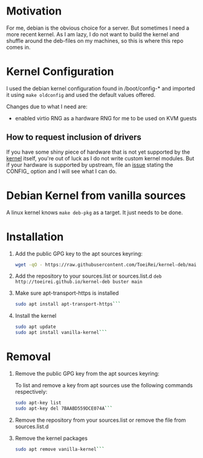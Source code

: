 # Motivation

For me, debian is the obvious choice for a server. But sometimes I need a more
recent kernel. As I am lazy, I do not want to build the kernel and shuffle 
around the deb-files on my machines, so this is where this repo comes in.

# Kernel Configuration

I used the debian kernel configuration found in /boot/config-* and imported 
it using `make oldconfig` and used the default values offered.

Changes due to what I need are:
- enabled virtio RNG as a hardware RNG for me to be used on KVM guests

## How to request inclusion of drivers
If you have some shiny piece of hardware that is not yet supported by the 
[kernel](https://kernel.org) itself, you're out of luck as I do not write 
custom kernel modules. But if your hardware is supported by upstream, file an
[issue](https://github.com/ToeiRei/kernel-deb/issues/new) stating the 
CONFIG_ option and I will see what I can do.

# Debian Kernel from vanilla sources

A linux kernel knows `make deb-pkg` as a target. It just needs to be done.

# Installation

1. Add the public GPG key to the apt sources keyring:
   ```bash
   wget -qO - https://raw.githubusercontent.com/ToeiRei/kernel-deb/main/stargazer.key | sudo apt-key add -```

2. Add the repository to your sources.list or sources.list.d
   `deb http://toeirei.github.io/kernel-deb buster main`

3. Make sure apt-transport-https is installed
   ```bash
   sudo apt install apt-transport-https```

4. Install the kernel
   ```bash
   sudo apt update
   sudo apt install vanilla-kernel```

# Removal

1. Remove the public GPG key from the apt sources keyring:

   To list and remove a key from apt sources use the following commands respectively:
   ```bash
   sudo apt-key list
   sudo apt-key del 7BAABD559DCE074A```

2. Remove the repository from your sources.list or remove the file from sources.list.d

3. Remove the kernel packages
   ```bash
   sudo apt remove vanilla-kernel```
